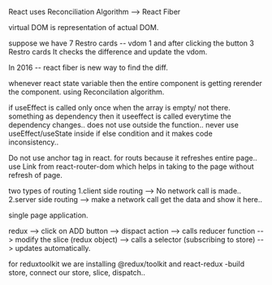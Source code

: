 React uses Reconciliation Algorithm --> React Fiber 

virtual DOM is representation of actual DOM. 

suppose we have 7 Restro cards -- vdom 1 and after clicking the button 3 Restro cards It checks the difference and update the vdom.

In 2016 --  react fiber is new way to find the diff.

whenever react state variable then the entire component is getting rerender the component. using Reconcilation algorithm.

if useEffect is called only once when the array is empty/ not there. something as dependency then it useeffect is called everytime the dependency changes.. does not use outside the function.. never use useEffect/useState inside if else condition and it makes code inconsistency.. 

Do not use anchor tag in react. for routs because it refreshes entire page.. use Link from react-router-dom which helps in taking to the page without refresh of page.

two types of routing 
1.client side routing --> No network call is made..
2.server side routing -->  make a network call get the data and show it here..

single page application.

redux -->
click on ADD button --> dispact action --> calls reducer function --> modify the slice (redux object) --> calls a selector (subscribing to store) --> updates automatically.

for reduxtoolkit we are installing @redux/toolkit and react-redux 
-build store, connect our store, slice, dispatch..